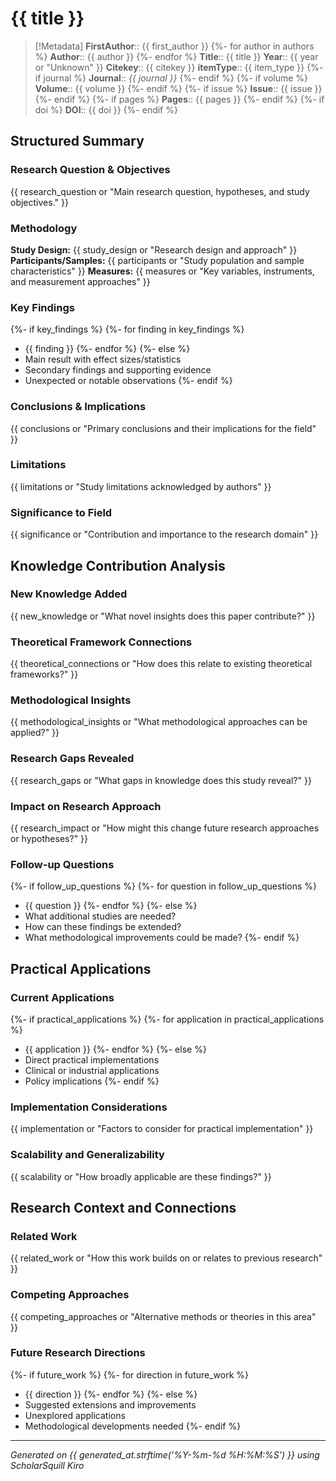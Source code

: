 # {{ title }}

> [!Metadata]
> **FirstAuthor**:: {{ first_author }}
{%- for author in authors %}
> **Author**:: {{ author }}
{%- endfor %}
> **Title**:: {{ title }}
> **Year**:: {{ year or "Unknown" }}
> **Citekey**:: {{ citekey }}
> **itemType**:: {{ item_type }}
{%- if journal %}
> **Journal**:: *{{ journal }}*
{%- endif %}
{%- if volume %}
> **Volume**:: {{ volume }}
{%- endif %}
{%- if issue %}
> **Issue**:: {{ issue }}
{%- endif %}
{%- if pages %}
> **Pages**:: {{ pages }}
{%- endif %}
{%- if doi %}
> **DOI**:: {{ doi }}
{%- endif %}

## Structured Summary

### Research Question & Objectives
{{ research_question or "Main research question, hypotheses, and study objectives." }}

### Methodology
**Study Design:** {{ study_design or "Research design and approach" }}
**Participants/Samples:** {{ participants or "Study population and sample characteristics" }}
**Measures:** {{ measures or "Key variables, instruments, and measurement approaches" }}

### Key Findings
{%- if key_findings %}
{%- for finding in key_findings %}
- {{ finding }}
{%- endfor %}
{%- else %}
- Main result with effect sizes/statistics
- Secondary findings and supporting evidence
- Unexpected or notable observations
{%- endif %}

### Conclusions & Implications
{{ conclusions or "Primary conclusions and their implications for the field" }}

### Limitations
{{ limitations or "Study limitations acknowledged by authors" }}

### Significance to Field
{{ significance or "Contribution and importance to the research domain" }}

## Knowledge Contribution Analysis

### New Knowledge Added
{{ new_knowledge or "What novel insights does this paper contribute?" }}

### Theoretical Framework Connections
{{ theoretical_connections or "How does this relate to existing theoretical frameworks?" }}

### Methodological Insights
{{ methodological_insights or "What methodological approaches can be applied?" }}

### Research Gaps Revealed
{{ research_gaps or "What gaps in knowledge does this study reveal?" }}

### Impact on Research Approach
{{ research_impact or "How might this change future research approaches or hypotheses?" }}

### Follow-up Questions
{%- if follow_up_questions %}
{%- for question in follow_up_questions %}
- {{ question }}
{%- endfor %}
{%- else %}
- What additional studies are needed?
- How can these findings be extended?
- What methodological improvements could be made?
{%- endif %}

## Practical Applications

### Current Applications
{%- if practical_applications %}
{%- for application in practical_applications %}
- {{ application }}
{%- endfor %}
{%- else %}
- Direct practical implementations
- Clinical or industrial applications
- Policy implications
{%- endif %}

### Implementation Considerations
{{ implementation or "Factors to consider for practical implementation" }}

### Scalability and Generalizability
{{ scalability or "How broadly applicable are these findings?" }}

## Research Context and Connections

### Related Work
{{ related_work or "How this work builds on or relates to previous research" }}

### Competing Approaches
{{ competing_approaches or "Alternative methods or theories in this area" }}

### Future Research Directions
{%- if future_work %}
{%- for direction in future_work %}
- {{ direction }}
{%- endfor %}
{%- else %}
- Suggested extensions and improvements
- Unexplored applications
- Methodological developments needed
{%- endif %}

---
*Generated on {{ generated_at.strftime('%Y-%m-%d %H:%M:%S') }} using ScholarSquill Kiro*